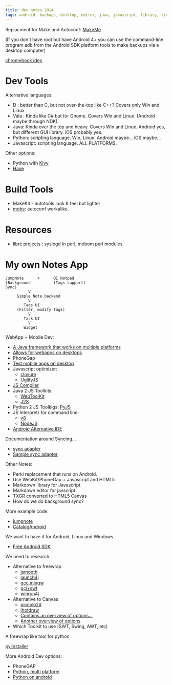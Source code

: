 ```yaml
---
title: dev notes 2014
tags: android, backups, desktop, editor, java, javascript, library, linux, markdown, python, tools, windows
---
```



Replacment for Make and Autoconf:
[MakeMe](https://embedthis.com/makeme/)

(If you don't have root but have Android 4+ you can use the
command-line program adb from the Android SDK platform tools to make
backups via a desktop computer)

[chromebook ides](http://www.chromebookhq.com/five-best-online-ides-making-the-switch-to-a-chromebook/)

# Dev Tools

Alternative languages:

- D : better than C, but not over-the-top like C++?  Covers only Win and Linux
- Vala : Kinda like C# but for Gnome.  Covers Win and Linux.  (Android maybe through NDK).
- Java: Kinda over the top and heavy.  Covers Win and Linux.  Android yes, but different GUI library.  iOS probably yes.
- Python: scripting language.  Win, Linux.  Android maybe... iOS maybe...
- Javascript: scripting language. ALL PLATFORMS.

Other options:

- Python with [Kivy](http://kivy.org/)
- [Haxe](http://haxe.org/)

# Build Tools

- MakeKit - autotools look & feel but lighter
- [mobs](http://www.dervishd.net/libre-software-projects): autoconf workalike.

# Resources

* [libre projects](http://www.dervishd.net/libre-software-projects) :
  syslogd in perl, mobom perl modules.



# My own Notes App


```
JumpNote      +      OI Notpad
(Background          (Tags support)
Sync)
          V
     Simple Note backend
          V
        Tags UI
     (Filter, modify tags)
          V
        Task UI
          V
        Widget
```


WebApp + Mobile Dev:
- [A Java framework that works on multiple platforms](http://demux.vektorsoft.com/demux/)
- [Allows for webapps on desktops](http://asterclick.drclue.net/WBEA.html)
- PhoneGap
- [Test mobile apps on desktop](http://www.mobilexweb.com/emulators)
- Javascript optimizer: 
  - [closure](https://developers.google.com/closure/)
  - [UglifyJS](https://github.com/mishoo/UglifyJS)
- [JS Compiler](https://developer.mozilla.org/en/Rhino_JavaScript_Compiler)
- Java 2 JS Toolkits: 
  - [WebToolKit](http://code.google.com/webtoolkit/)
  - [J2S](http://j2s.sourceforge.net/)
- Python 2 JS Toolkigs: 
  [PyJS](http://pyjs.org/)
- JS Interpretr for command line: 
  - [v8](https://developers.google.com/v8/)
  - [NodeJS](http://en.wikipedia.org/wiki/Nodejs)
- [Android Alternative IDE](http://this-voice.org/alchemy/pride.html)

Documentation around Syncing...

- [sync adapter](http://ericmiles.wordpress.com/2010/09/22/connecting-the-dots-with-android-syncadapter/)
- [Sample sync adapter](http://developer.android.com/resources/samples/SampleSyncAdapter/index.html)

Other Notes:

- Perki replacement that runs on Android.
- Use WebKit/PhoneGap + Javascript and HTML5
- Markdown library for Javascript
- Markdown editor for javscript
- TXGR converted to HTML5 Canvas
- How do we do background sync?

More example code:

- [jumpnote](http://code.google.com/p/jumpnote/)
- [CatalogAndroid](http://www.java2s.com/Open-Source/Android/CatalogAndroid.htm)

We want to have it for Android, Linux and Windows.

- [Free Android SDK](http://libreplanet.org/wiki/Group:Hardware/Howto_have_a_free_android_sdk)

We need to research:


* Alternative to freewrap
  * [jsmooth](http://jsmooth.sourceforge.net/)
  * [launch4j](http://launch4j.sourceforge.net/)
  * [gcc mingw](http://www.thisiscool.com/gcc_mingw.htm)
  * [gcj+swt](http://vertis.github.com/2007/06/24/native-java-with-gcj-and-swt.html)
  * [winrun4j](http://winrun4j.sourceforge.net/)
* Alternative to Canvas
  * [piccolo2d](http://www.piccolo2d.org/)
  * [jhotdraw](http://www.jhotdraw.org/)
  * [Contains an overview of options...](http://www.manageability.org/blog/stuff/open-source-structured-graphics-libraries-in-java)
  * [Another overview of options](http://jean-philippe.leboeuf.name/notebook/archives/000315.html)
* Which Toolkit to use (SWT, Swing, AWT, etc)

A freewrap like tool for python:

[pyiinstaller](http://freecode.com/projects/pyinstaller)

More Android Dev options:

- PhoneGAP
- [Python, multi platform](http://kivy.org/)
- [Python on android](https://code.google.com/p/android-python27/w/list)



